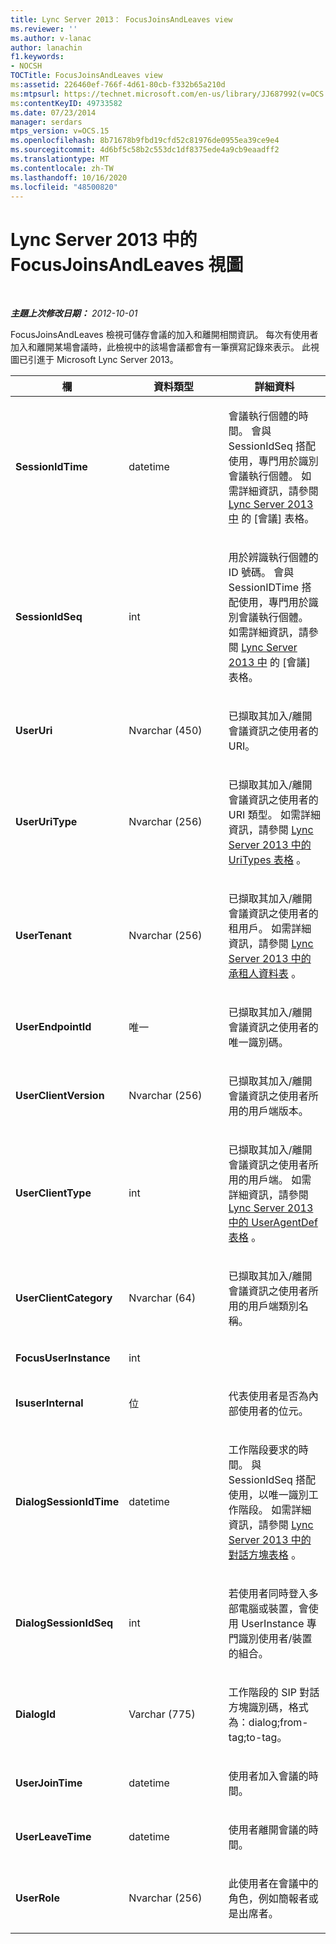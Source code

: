 ```yaml
---
title: Lync Server 2013： FocusJoinsAndLeaves view
ms.reviewer: ''
ms.author: v-lanac
author: lanachin
f1.keywords:
- NOCSH
TOCTitle: FocusJoinsAndLeaves view
ms:assetid: 226460ef-766f-4d61-80cb-f332b65a210d
ms:mtpsurl: https://technet.microsoft.com/en-us/library/JJ687992(v=OCS.15)
ms:contentKeyID: 49733582
ms.date: 07/23/2014
manager: serdars
mtps_version: v=OCS.15
ms.openlocfilehash: 8b71678b9fbd19cfd52c81976de0955ea39ce9e4
ms.sourcegitcommit: 4d6bf5c58b2c553dc1df8375ede4a9cb9eaadff2
ms.translationtype: MT
ms.contentlocale: zh-TW
ms.lasthandoff: 10/16/2020
ms.locfileid: "48500820"
---
```

# <a name="focusjoinsandleaves-view-in-lync-server-2013"></a>Lync Server 2013 中的 FocusJoinsAndLeaves 視圖

<div data-xmlns="http://www.w3.org/1999/xhtml">

<div class="topic" data-xmlns="http://www.w3.org/1999/xhtml" data-msxsl="urn:schemas-microsoft-com:xslt" data-cs="https://msdn.microsoft.com/">

<div data-asp="https://msdn2.microsoft.com/asp">



</div>

<div id="mainSection">

<div id="mainBody">

<span> </span>

_**主題上次修改日期：** 2012-10-01_

FocusJoinsAndLeaves 檢視可儲存會議的加入和離開相關資訊。 每次有使用者加入和離開某場會議時，此檢視中的該場會議都會有一筆撰寫記錄來表示。 此視圖已引進于 Microsoft Lync Server 2013。


<table>
<colgroup>
<col style="width: 33%" />
<col style="width: 33%" />
<col style="width: 33%" />
</colgroup>
<thead>
<tr class="header">
<th>欄</th>
<th>資料類型</th>
<th>詳細資料</th>
</tr>
</thead>
<tbody>
<tr class="odd">
<td><p><strong>SessionIdTime</strong></p></td>
<td><p>datetime</p></td>
<td><p>會議執行個體的時間。 會與 SessionIdSeq 搭配使用，專門用於識別會議執行個體。 如需詳細資訊，請參閱 <a href="lync-server-2013-conferences-table.md">Lync Server 2013 中</a> 的 [會議] 表格。</p></td>
</tr>
<tr class="even">
<td><p><strong>SessionIdSeq</strong></p></td>
<td><p>int</p></td>
<td><p>用於辨識執行個體的 ID 號碼。 會與 SessionIDTime 搭配使用，專門用於識別會議執行個體。 如需詳細資訊，請參閱 <a href="lync-server-2013-conferences-table.md">Lync Server 2013 中</a> 的 [會議] 表格。</p></td>
</tr>
<tr class="odd">
<td><p><strong>UserUri</strong></p></td>
<td><p>Nvarchar (450) </p></td>
<td><p>已擷取其加入/離開會議資訊之使用者的 URI。</p></td>
</tr>
<tr class="even">
<td><p><strong>UserUriType</strong></p></td>
<td><p>Nvarchar (256) </p></td>
<td><p>已擷取其加入/離開會議資訊之使用者的 URI 類型。 如需詳細資訊，請參閱 <a href="lync-server-2013-uritypes-table.md">Lync Server 2013 中的 UriTypes 表格</a> 。</p></td>
</tr>
<tr class="odd">
<td><p><strong>UserTenant</strong></p></td>
<td><p>Nvarchar (256) </p></td>
<td><p>已擷取其加入/離開會議資訊之使用者的租用戶。 如需詳細資訊，請參閱 <a href="lync-server-2013-tenants-table.md">Lync Server 2013 中的承租人資料表</a> 。</p></td>
</tr>
<tr class="even">
<td><p><strong>UserEndpointId</strong></p></td>
<td><p>唯一</p></td>
<td><p>已擷取其加入/離開會議資訊之使用者的唯一識別碼。</p></td>
</tr>
<tr class="odd">
<td><p><strong>UserClientVersion</strong></p></td>
<td><p>Nvarchar (256) </p></td>
<td><p>已擷取其加入/離開會議資訊之使用者所用的用戶端版本。</p></td>
</tr>
<tr class="even">
<td><p><strong>UserClientType</strong></p></td>
<td><p>int</p></td>
<td><p>已擷取其加入/離開會議資訊之使用者所用的用戶端。 如需詳細資訊，請參閱 <a href="lync-server-2013-useragentdef-table.md">Lync Server 2013 中的 UserAgentDef 表格</a> 。</p></td>
</tr>
<tr class="odd">
<td><p><strong>UserClientCategory</strong></p></td>
<td><p>Nvarchar (64) </p></td>
<td><p>已擷取其加入/離開會議資訊之使用者所用的用戶端類別名稱。</p></td>
</tr>
<tr class="even">
<td><p><strong>FocusUserInstance</strong></p></td>
<td><p>int</p></td>
<td></td>
</tr>
<tr class="odd">
<td><p><strong>IsuserInternal</strong></p></td>
<td><p>位</p></td>
<td><p>代表使用者是否為內部使用者的位元。</p></td>
</tr>
<tr class="even">
<td><p><strong>DialogSessionIdTime</strong></p></td>
<td><p>datetime</p></td>
<td><p>工作階段要求的時間。 與 SessionIdSeq 搭配使用，以唯一識別工作階段。 如需詳細資訊，請參閱 <a href="lync-server-2013-dialogs-table.md">Lync Server 2013 中的對話方塊表格</a> 。</p></td>
</tr>
<tr class="odd">
<td><p><strong>DialogSessionIdSeq</strong></p></td>
<td><p>int</p></td>
<td><p>若使用者同時登入多部電腦或裝置，會使用 UserInstance 專門識別使用者/裝置的組合。</p></td>
</tr>
<tr class="even">
<td><p><strong>DialogId</strong></p></td>
<td><p>Varchar (775) </p></td>
<td><p>工作階段的 SIP 對話方塊識別碼，格式為：dialog;from-tag;to-tag。</p></td>
</tr>
<tr class="odd">
<td><p><strong>UserJoinTime</strong></p></td>
<td><p>datetime</p></td>
<td><p>使用者加入會議的時間。</p></td>
</tr>
<tr class="even">
<td><p><strong>UserLeaveTime</strong></p></td>
<td><p>datetime</p></td>
<td><p>使用者離開會議的時間。</p></td>
</tr>
<tr class="odd">
<td><p><strong>UserRole</strong></p></td>
<td><p>Nvarchar (256) </p></td>
<td><p>此使用者在會議中的角色，例如簡報者或是出席者。</p></td>
</tr>
</tbody>
</table>


</div>

<span> </span>

</div>

</div>

</div>

